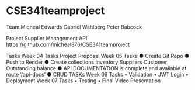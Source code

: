 # CSE341teamproject

Team
Micheal Edwards
Gabriel Wahlberg
Peter Babcock

Project
Supplier Management API 
https://github.com/micheal876/CSE341teamproject

Tasks
Week 04 Tasks	Project Proposal
Week 05 Tasks	●	Create Git Repo
●	Push to Render
●	Create collections
        Inventory 
        Suppliers
        Customer 
        Outstanding balance
●	API DOCUMENTATION is complete and available at route ‘/api-docs’
●	CRUD TASKs 
Week 06 Tasks	•	Validation
•	JWT Login
•	Deployment
Week 07 Tasks	•	Testing
•	Final Video Presentation


